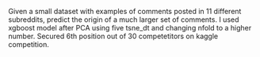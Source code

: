 Given a small dataset with examples of comments posted in 11 different subreddits, predict the origin of a much larger set of comments.
I used xgboost model after PCA using five tsne_dt and changing nfold to a higher number.
Secured 6th position out of 30 competetitors on kaggle competition.
